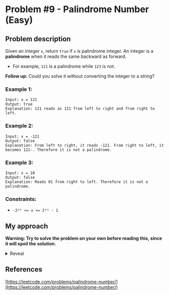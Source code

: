 # Problem #9 - Palindrome Number (Easy)

## Problem description

Given an integer `x`, return `true` if `x` is palindrome integer.
An integer is a **palindrome** when it reads the same backward as forward.

-   For example, `121` is a palindrome while `123` is not.

**Follow up:** Could you solve it without converting the integer to a string?

### Example 1:

```
Input: x = 121
Output: true
Explanation: 121 reads as 121 from left to right and from right to left.
```

### Example 2:

```
Input: x = -121
Output: false
Explanation: From left to right, it reads -121. From right to left, it becomes 121-. Therefore it is not a palindrome.
```

### Example 3:

```
Input: x = 10
Output: false
Explanation: Reads 01 from right to left. Therefore it is not a palindrome.
```

### Constraints:

-   `-2³¹ <= x <= 2³¹ - 1`

## My approach

**Warning: Try to solve the problem on your own before reading this, since it will spoil the solution.**

<details>
  <summary>Reveal</summary>
  There are three approaches I will cover here.
  <p>
    
**First approach:** The more obvious approach is to convert the number to a string and then read the string from the start and from the end at the same time, checking if you are encountering the same characters. If not, it is not a palindrome, so you return false, else you return true. You can also return false whenever you get a negative number, because of the negation symbol. After that, you can also return true for all numbers lower than 10, since they are single digit and therefore have to read the same from the front and from the back. _This approach is named "converted" in the table below)_

**Second approach:** This approach doesn't convert the number to a string, but rather works with the number itself to create an array of digits it consists of. First you return false whenever you get a negative number, because of the negation symbol. After that, you also return true for all numbers lower than 10, since they are single digit and therefore have to read the same from the front and from the back. Then you loop until the number is lower than 1 and split off the units by taking the current number modulo 10. You push this to the vector of digits, and then divide the current number by 10 (using integer division, this will leave you with the rest of the number). Once you get all of the digits, you can just loop through them both from the start and from the end and check if you are encountering the same digits. Once you encounter a pair of different digits, you return false. If you don't encounter such a pair, you can safely return true. _This approach is named "unconverted" in the table below)_

**Third approach:** This approach also doesn't convert the number to a string, but it also doesn't use any arrays. It is very similar to the "unconverted" approach, but instead of pushing the digits into an array, you push them directly into the number. Then you can just check if the original and reversed numbers are equal to each other. If yes, the number is a palindrome. You also have to return early for negative numbers, but they are never palindromes, so you can just return false. You can also return true for non-negative numbers lower than ten, since they only have a single digit, so they are always palindromes.

  <p>
    
  |          Implementation         | Time complexity | Space complexity |                        Runtime                       |                     Memory Usage                     |
  | :-----------------------------: | :-------------: | :--------------: | :--------------------------------------------------: | :--------------------------------------------------: |
  |     [Rust (converted)](https://github.com/Pandicon/leetcode/tree/main/problems/algorithms/0009/Rust/solution_converted.rs)     |       O(N)      |       O(N)       | 12 ms, faster than 64.35% of Rust online submissions | 2.3 MB, less than 15.35% of Rust online submissions |
  |     [Rust (unconverted)](https://github.com/Pandicon/leetcode/tree/main/problems/algorithms/0009/Rust/solution_unconverted.rs)     |       O(N)      |       O(N)       | 3 ms, faster than 97.58% of Rust online submissions | 2.1 MB, less than 68.14% of Rust online submissions |
  |     [Rust (no array)](https://github.com/Pandicon/leetcode/tree/main/problems/algorithms/0009/Rust/solution_no_array.rs)     |       O(N)      |       O(1)       | 4 ms, faster than 93.67% of Rust online submissions | 1.9 MB, less than 95.04% of Rust online submissions |
  |     [C (no array)](https://github.com/Pandicon/leetcode/tree/main/problems/algorithms/0009/C/solution_no_array.rs)     |       O(N)      |       O(1)       | 7 ms, faster than 97.62% of C online submissions | 5.9 MB, less than 48.59% of C online submissions |
</details>

## References

[https://leetcode.com/problems/palindrome-number/](https://leetcode.com/problems/palindrome-number/)
